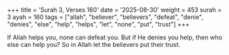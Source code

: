 +++
title = 'Surah 3, Verses 160'
date = '2025-08-30'
weight = 453
surah = 3
ayah = 160
tags = ["allah", "believer", "believers", "defeat", "denie", "denies", "else", "help", "helps", "let", "none", "put", "trust"]
+++

If Allah helps you, none can defeat you. But if He denies you help, then who else can help you? So in Allah let the believers put their trust.